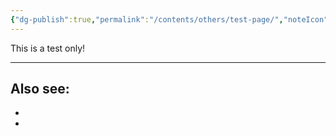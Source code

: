 ```yaml
---
{"dg-publish":true,"permalink":"/contents/others/test-page/","noteIcon":"","created":"2025-05-09T23:11:18.348+08:00"}
---
```


This is a test only!

















<script defer src="https://cdn.bibliatodo.com/assets/js/verselinker.js" lang="en" version="KJV"></script>

---
Also see:
- 
- 
- 